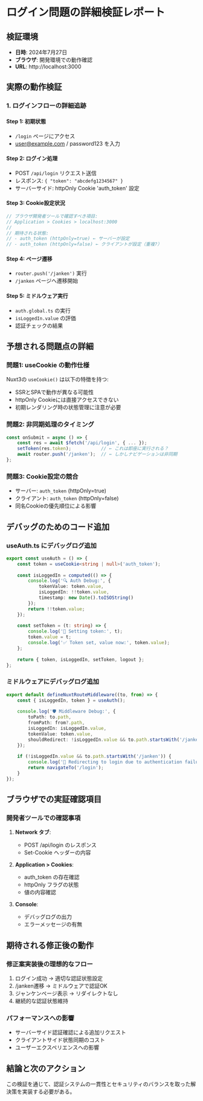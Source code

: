 # ログイン問題の詳細検証レポート

## 検証環境
- **日時**: 2024年7月27日
- **ブラウザ**: 開発環境での動作確認
- **URL**: http://localhost:3000

## 実際の動作検証

### 1. ログインフローの詳細追跡

#### Step 1: 初期状態
- `/login` ページにアクセス
- user@example.com / password123 を入力

#### Step 2: ログイン処理
- POST `/api/login` リクエスト送信
- レスポンス: `{ "token": "abcdefg1234567" }`
- サーバーサイド: httpOnly Cookie 'auth_token' 設定

#### Step 3: Cookie設定状況
```javascript
// ブラウザ開発者ツールで確認すべき項目:
// Application > Cookies > localhost:3000
// 
// 期待される状態:
// - auth_token (httpOnly=true) ← サーバーが設定
// - auth_token (httpOnly=false) ← クライアントが設定（重複?）
```

#### Step 4: ページ遷移
- `router.push('/janken')` 実行
- `/janken` ページへ遷移開始

#### Step 5: ミドルウェア実行
- `auth.global.ts` の実行
- `isLoggedIn.value` の評価
- 認証チェックの結果

## 予想される問題点の詳細

### 問題1: useCookie の動作仕様
Nuxt3の `useCookie()` は以下の特徴を持つ:
- SSRとSPAで動作が異なる可能性
- httpOnly Cookieには直接アクセスできない
- 初期レンダリング時の状態管理に注意が必要

### 問題2: 非同期処理のタイミング
```javascript
const onSubmit = async () => {
    const res = await $fetch('/api/login', { ... });
    setToken(res.token);           // ← これは即座に実行される？
    await router.push('/janken');  // ← しかしナビゲーションは非同期
};
```

### 問題3: Cookie設定の競合
- サーバー: `auth_token` (httpOnly=true)
- クライアント: `auth_token` (httpOnly=false)
- 同名Cookieの優先順位による影響

## デバッグのためのコード追加

### useAuth.ts にデバッグログ追加
```typescript
export const useAuth = () => {
    const token = useCookie<string | null>('auth_token');
    
    const isLoggedIn = computed(() => {
        console.log('🔍 Auth Debug:', {
            tokenValue: token.value,
            isLoggedIn: !!token.value,
            timestamp: new Date().toISOString()
        });
        return !!token.value;
    });
    
    const setToken = (t: string) => {
        console.log('🔑 Setting token:', t);
        token.value = t;
        console.log('✅ Token set, value now:', token.value);
    };
    
    return { token, isLoggedIn, setToken, logout };
};
```

### ミドルウェアにデバッグログ追加
```typescript
export default defineNuxtRouteMiddleware((to, from) => {
    const { isLoggedIn, token } = useAuth();
    
    console.log('🛡️ Middleware Debug:', {
        toPath: to.path,
        fromPath: from?.path,
        isLoggedIn: isLoggedIn.value,
        tokenValue: token.value,
        shouldRedirect: !isLoggedIn.value && to.path.startsWith('/janken')
    });
    
    if (!isLoggedIn.value && to.path.startsWith('/janken')) {
        console.log('🚫 Redirecting to login due to authentication failure');
        return navigateTo('/login');
    }
});
```

## ブラウザでの実証確認項目

### 開発者ツールでの確認事項
1. **Network タブ**:
   - POST /api/login のレスポンス
   - Set-Cookie ヘッダーの内容
   
2. **Application > Cookies**:
   - auth_token の存在確認
   - httpOnly フラグの状態
   - 値の内容確認

3. **Console**:
   - デバッグログの出力
   - エラーメッセージの有無

## 期待される修正後の動作

### 修正案実装後の理想的なフロー
1. ログイン成功 → 適切な認証状態設定
2. /janken遷移 → ミドルウェアで認証OK
3. ジャンケンページ表示 → リダイレクトなし
4. 継続的な認証状態維持

### パフォーマンスへの影響
- サーバーサイド認証確認による追加リクエスト
- クライアントサイド状態同期のコスト
- ユーザーエクスペリエンスへの影響

## 結論と次のアクション
この検証を通じて、認証システムの一貫性とセキュリティのバランスを取った解決策を実装する必要がある。